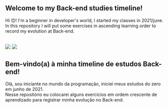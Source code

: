 ## Welcome to my Back-end studies timeline!

Hi :blush:! I'm a beginner in developer's world, I started my classes in 2021/june.  
In this repository I will put some exercises in ascending learning order to record my evolution at Back-end.

<img src="https://img.shields.io/badge/Node.js-339933?style=for-the-badge&logo=nodedotjs&logoColor=white"> <img src="https://img.shields.io/badge/Microsoft%20SQL%20Sever-CC2927?style=for-the-badge&logo=microsoft%20sql%20server&logoColor=white">
---

## Bem-vindo(a) à minha timeline de estudos Back-end!

Olá, sou iniciante no mundo da programação, iniciei meus estudos do zero em junho de 2021.   
Nesse repositório eu colocarei alguns exercícios em ordem crescente de aprendizado para registrar minha evolução no Back-end.
